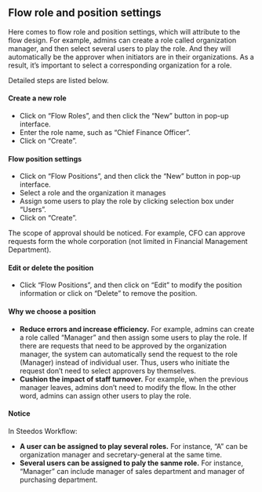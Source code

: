## Flow role and position settings

Here comes to flow role and position settings, which will attribute to the flow design. For example, admins can create a role called organization manager, and then select several users to play the role. And they will automatically be the approver when initiators are in their organizations. As a result, it’s important to select a corresponding organization for a role.

Detailed steps are listed below. 

#### Create a new role
- Click on “Flow Roles”, and then click the “New” button in pop-up interface.
- Enter the role name, such as “Chief Finance Officer”.
- Click on “Create”.

#### Flow position settings
- Click on “Flow Positions”, and then click the “New” button in pop-up interface.
- Select a role and the organization it manages
- Assign some users to play the role by clicking selection box under “Users”.
- Click on “Create”.

 The scope of approval should be noticed. For example, CFO can approve requests form the whole corporation (not limited in Financial Management Department).

#### Edit or delete the position
- Click “Flow Positions”, and then click on “Edit” to modify the position information or click on “Delete” to remove the position.

#### Why we choose a position
- **Reduce errors and increase efficiency.** For example, admins can create a role called “Manager” and then assign some users to play the role. If there are requests that need to be approved by the organization manager, the system can automatically send the request to the role (Manager) instead of individual user. Thus, users who initiate the request don’t need to select approvers by themselves. 
- **Cushion the impact of staff turnover.** For example, when the previous manager leaves, admins don’t need to modify the flow. In the other word, admins can assign other users to play the role.

#### Notice
In Steedos Workflow:
- **A user can be assigned to play several roles.** For instance, “A” can be organization manager and secretary-general at the same time.
- **Several users can be assigned to paly the sanme role.** For instance, “Manager” can include manager of sales department and manager of purchasing department.


